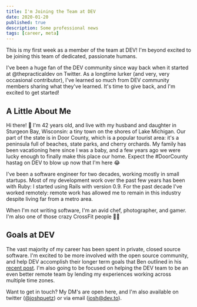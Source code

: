 ```yaml
---
title: I'm Joining the Team at DEV
date: 2020-01-20
published: true
description: Some professional news
tags: [career, meta]
---
```


This is my first week as a member of the team at DEV! I'm beyond excited to be joining this team of dedicated, passionate humans.

I've been a huge fan of the DEV community since way back when it started at @thepracticaldev on Twitter. As a longtime lurker (and very, very occasional contributor), I've learned so much from DEV community members sharing what they've learned. It's time to give back, and I'm excited to get started!

## A Little About Me

Hi there! 👋 I'm 42 years old, and live with my husband and daughter in Sturgeon Bay, Wisconsin: a tiny town on the shores of Lake Michigan. Our part of the state is in Door County, which is a popular tourist area: it's a peninsula full of beaches, state parks, and cherry orchards. My family has been vacationing here since I was a baby, and a few years ago we were lucky enough to finally make this place our home. Expect the #DoorCounty hastag on DEV to blow up now that I'm here 😂

I've been a software engineer for two decades, working mostly in small startups. Most of my development work over the past few years has been with Ruby: I started using Rails with version 0.9. For the past decade I've worked remotely: remote work has allowed me to remain in this industry despite living far from a metro area.

When I'm not writing software, I'm an avid chef, photographer, and gamer. I'm also one of those crazy CrossFit people 🏋️‍♂️

## Goals at DEV

The vast majority of my career has been spent in private, closed source software. I'm excited to be more involved with the open source community, and help DEV accomplish their longer term goals that Ben outlined in his [recent post](https://dev.to/devteam/the-future-of-dev-160n). I'm also going to be focused on helping the DEV team to be an even better remote team by lending my experiences working across multiple time zones.

Want to get in touch? My DM's are open here, and I'm also available on twitter ([@joshpuetz](https://twitter.com/joshpuetz)) or via email (josh@dev.to).
